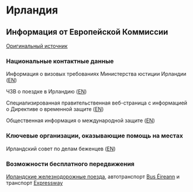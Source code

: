 # Ирландия

## Информация от Европейской Коммиссии

[Оригинальный источник](https://ec.europa.eu/info/strategy/priorities-2019-2024/stronger-europe-world/eu-solidarity-ukraine/eu-assistance-ukraine/information-people-fleeing-war-ukraine_ru)

### Национальные контактные данные

Информация о визовых требованиях Министерства юстиции Ирландии ([EN](https://www.irishimmigration.ie/the-minister-for-justice-helen-mcentee-td-has-announced-the-immediate-lifting-of-entry-visa-requirements-for-ukrainian-nationals/))

ЧЗВ о поездке в Ирландию ([EN](https://www.irishimmigration.ie/wp-content/uploads/2022/03/FAQ-Ukraine-Final.pdf))

Специализированная правительственная веб-страница с информацией о Директиве о временной защите ([EN](https://www.gov.ie/en/campaigns/bc537-irelands-response-to-the-situation-in-ukraine/))

Общественная информация о международной защите ([EN](https://www.citizensinformation.ie/en/moving_country/asylum_seekers_and_refugees/the_asylum_process_in_ireland/applying_for_refugee_status_in_ireland.html))

### Ключевые организации, оказывающие помощь на местах

Ирландский совет по делам беженцев ([EN](https://www.irishrefugeecouncil.ie/ukraine-information-note))

### Возможности бесплатного передвижения

[Ирландские железнодорожные поезда](https://www.irishrail.ie/en-ie/news/rail-travel-for-arriving-ukrainian-refugees), автотранспорт [Bus Éireann](https://www.buseireann.ie/service_updates.php?id=5680&month=Mar) и транспорт [Expressway](https://www.expressway.ie/)